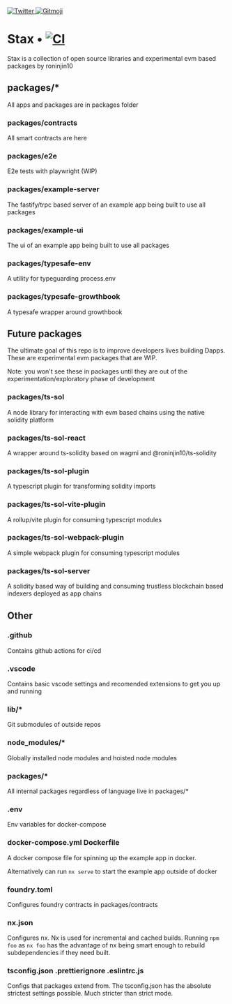 <a href="https://twitter.com/fucory">
    <img alt="Twitter" src="https://img.shields.io/twitter/url.svg?label=%40fucory&style=social&url=https%3A%2F%2Ftwitter.com%2Ffucory" />
</a>
<a href="https://gitmoji.dev">
  <img
    src="https://img.shields.io/badge/gitmoji-%20😜%20😍-FFDD67.svg?style=flat-square"
    alt="Gitmoji"
  />
</a>

# Stax • [![CI](https://github.com/roninjin10/stax/actions/workflows/tests.yml/badge.svg)](https://github.com/roninjin10/stax/actions/workflows/tests.yml)

Stax is a collection of open source libraries and experimental evm based packages by roninjin10

## packages/\*

All apps and packages are in packages folder

### packages/contracts

All smart contracts are here

### packages/e2e

E2e tests with playwright (WIP)

### packages/example-server

The fastify/trpc based server of an example app being built to use all packages

### packages/example-ui

The ui of an example app being built to use all packages

### packages/typesafe-env

A utility for typeguarding process.env

### packages/typesafe-growthbook

A typesafe wrapper around growthbook

## Future packages

The ultimate goal of this repo is to improve developers lives building Dapps. These are experimental evm packages that are WIP.

Note: you won't see these in packages until they are out of the experimentation/exploratory phase of development

### packages/ts-sol

A node library for interacting with evm based chains using the native solidity platform

### packages/ts-sol-react

A wrapper around ts-solidity based on wagmi and @roninjin10/ts-solidity

### packages/ts-sol-plugin

A typescript plugin for transforming solidity imports

### packages/ts-sol-vite-plugin

A rollup/vite plugin for consuming typescript modules

### packages/ts-sol-webpack-plugin

A simple webpack plugin for consuming typescript modules

### packages/ts-sol-server

A solidity based way of building and consuming trustless blockchain based indexers deployed as app chains

## Other

### .github

Contains github actions for ci/cd

### .vscode

Contains basic vscode settings and recomended extensions to get you up and running

### lib/\*

Git submodules of outside repos

### node_modules/\*

Globally installed node modules and hoisted node modules

### packages/\*

All internal packages regardless of language live in packages/\*

### .env

Env variables for docker-compose

### docker-compose.yml Dockerfile

A docker compose file for spinning up the example app in docker.

Alternatively can run `nx serve` to start the example app outside of docker

### foundry.toml

Configures foundry contracts in packages/contracts

### nx.json

Configures nx. Nx is used for incremental and cached builds. Running `npm foo` as `nx foo` has
the advantage of nx being smart enough to rebuild subdependencies if they need built.

### tsconfig.json .prettierignore .eslintrc.js

Configs that packages extend from. The tsconfig.json has the absolute strictest settings possible. Much stricter than strict mode.
